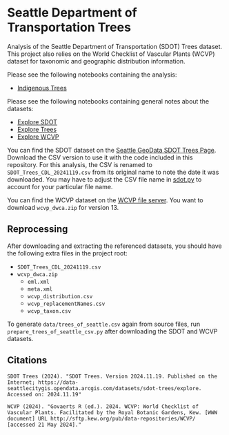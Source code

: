 # Seattle Department of Transportation Trees

Analysis of the Seattle Department of Transportation (SDOT) Trees dataset. This project also relies on the World Checklist of Vascular Plants (WCVP) dataset for taxonomic and geographic distribution information.

Please see the following notebooks containing the analysis:

* [Indigenous Trees](./indigenous_trees.ipynb)

Please see the following notebooks containing general notes about the datasets:

* [Explore SDOT](./explore_sdot.ipynb)
* [Explore Trees](./explore_sdot.ipynb)
* [Explore WCVP](./explore_wcvp.ipynb)

You can find the SDOT dataset on the [Seattle GeoData SDOT Trees Page](https://data-seattlecitygis.opendata.arcgis.com/datasets/sdot-trees/explore).
Download the CSV version to use it with the code included in this repository.
For this analysis, the CSV is renamed to `SDOT_Trees_CDL_20241119.csv` from its original name to note the date it was downloaded.
You may have to adjust the CSV file name in [sdot.py](sdot.py) to account for your particular file name.

You can find the WCVP dataset on the [WCVP file server](http://sftp.kew.org/pub/data-repositories/WCVP/).
You want to download `wcvp_dwca.zip` for version 13.

## Reprocessing

After downloading and extracting the referenced datasets, you should have the following extra files in the project root:

* `SDOT_Trees_CDL_20241119.csv`
* `wcvp_dwca.zip`
  - `eml.xml`
  - `meta.xml`
  - `wcvp_distribution.csv`
  - `wcvp_replacementNames.csv`
  - `wcvp_taxon.csv`

To generate `data/trees_of_seattle.csv` again from source files, run `prepare_trees_of_seattle_csv.py` after downloading the SDOT and WCVP datasets.

## Citations

```
SDOT Trees (2024). "SDOT Trees. Version 2024.11.19. Published on the Internet; https://data-seattlecitygis.opendata.arcgis.com/datasets/sdot-trees/explore. Accessed on: 2024.11.19"

WCVP (2024). "Govaerts R (ed.). 2024. WCVP: World Checklist of Vascular Plants. Facilitated by the Royal Botanic Gardens, Kew. [WWW document] URL http://sftp.kew.org/pub/data-repositories/WCVP/ [accessed 21 May 2024]."
```
